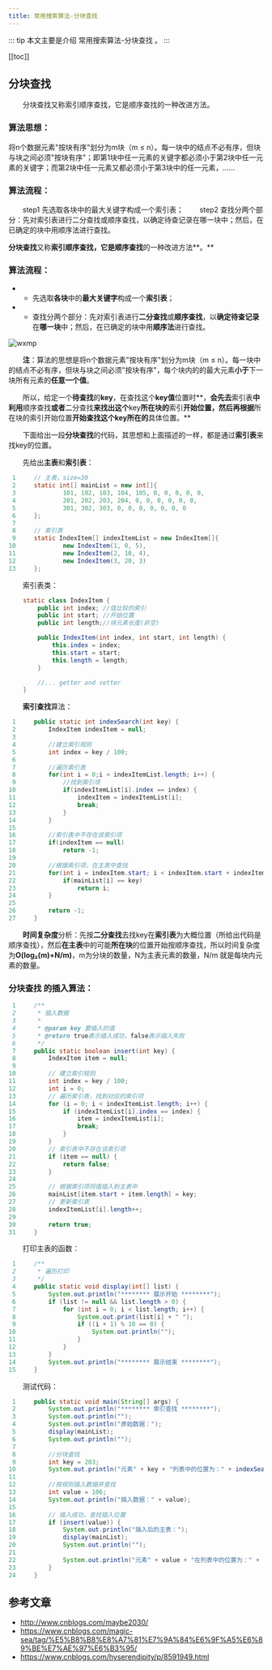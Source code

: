 ```yaml
---
title: 常用搜索算法-分块查找
---
```


::: tip
本文主要是介绍 常用搜索算法-分块查找 。
:::

[[toc]]


## 分块查找

　　分块查找又称索引顺序查找，它是顺序查找的一种改进方法。
### 算法思想：
将n个数据元素"按块有序"划分为m块（m ≤ n）。每一块中的结点不必有序，但块与块之间必须"按块有序"；即第1块中任一元素的关键字都必须小于第2块中任一元素的关键字；而第2块中任一元素又都必须小于第3块中的任一元素，……

### 算法流程：
　　step1 先选取各块中的最大关键字构成一个索引表；
　　step2 查找分两个部分：先对索引表进行二分查找或顺序查找，以确定待查记录在哪一块中；然后，在已确定的块中用顺序法进行查找。

**分块查找**又称**索引顺序查找，**它是**顺序查找**的一种改进方法**。**

### 算法流程：

* - 先选取**各块**中的**最大关键字**构成一个**索引表**；
* - 查找分两个部分：先对索引表进行**二分查找**或**顺序查找**，以**确定待查记录**在**哪一块**中；然后，在已确定的块中用**顺序法**进行查找。

<img class= "zoom-custom-imgs" :src="$withBase('/assets/img/algorithm/search/comm8/fenkuai-1.png')" alt="wxmp">

　　**注**：算法的思想是将n个数据元素"按块有序"划分为m块（m ≤ n）。每一块中的结点不必有序，但块与块之间必须"按块有序"，每个块内的的最大元素**小于**下一块所有元素的**任意一个值**。

　　所以，给定一个**待查找**的**key**，在查找这个**key值**位置时**，**会先去**索引表**中利用**顺序查找**或者**二分查找**来找出这个**key**所在块的**索引**开始位置，然后再根据**所在块的索引开始位置**开始查找这个key所在的**具体位置。**

　　下面给出一段**分块查找**的代码，其思想和上面描述的一样，都是通过**索引表**来找key的位置。

　　先给出**主表**和**索引表**：

``` java
 1     // 主表，size=30
 2     static int[] mainList = new int[]{
 3             101, 102, 103, 104, 105, 0, 0, 0, 0, 0,
 4             201, 202, 203, 204, 0, 0, 0, 0, 0, 0,
 5             301, 302, 303, 0, 0, 0, 0, 0, 0, 0
 6     };
 7 
 8     // 索引表
 9     static IndexItem[] indexItemList = new IndexItem[]{
10             new IndexItem(1, 0, 5),
11             new IndexItem(2, 10, 4),
12             new IndexItem(3, 20, 3)
13     };
```
　　索引表类：

``` java
    static class IndexItem {
        public int index; //值比较的索引
        public int start; //开始位置
        public int length;//块元素长度(非空)

        public IndexItem(int index, int start, int length) {
            this.index = index;
            this.start = start;
            this.length = length;
        }

        //... getter and setter
    }
```

　　**索引查找**算法：

``` java
 1     public static int indexSearch(int key) {
 2         IndexItem indexItem = null;
 3 
 4         //建立索引规则
 5         int index = key / 100;
 6 
 7         //遍历索引表
 8         for(int i = 0;i < indexItemList.length; i++) {
 9             //找到索引项
10             if(indexItemList[i].index == index) {
11                 indexItem = indexItemList[i];
12                 break;
13             }
14         }
15 
16         //索引表中不存在该索引项
17         if(indexItem == null)
18             return -1;
19 
20         //根据索引项，在主表中查找
21         for(int i = indexItem.start; i < indexItem.start + indexItem.length; i++) {
22             if(mainList[i] == key)
23                 return i;
24         }
25 
26         return -1;
27     }
```



　　**时间复杂度**分析：先按**二分查找**去找key在**索引表**为大概位置（所给出代码是顺序查找），然后**在主表**中的可能**所在块**的位置开始按顺序查找，所以时间复杂度为**O(log₂(m)+N/m)**，m为分块的数量，N为主表元素的数量，N/m 就是每块内元素的数量。

### 分块查找 的插入算法：

``` java
 1     /**
 2      * 插入数据
 3      *
 4      * @param key 要插入的值
 5      * @return true表示插入成功，false表示插入失败
 6      */
 7     public static boolean insert(int key) {
 8         IndexItem item = null;
 9 
10         // 建立索引规则
11         int index = key / 100;
12         int i = 0;
13         // 遍历索引表，找到对应的索引项
14         for (i = 0; i < indexItemList.length; i++) {
15             if (indexItemList[i].index == index) {
16                 item = indexItemList[i];
17                 break;
18             }
19         }
20         // 索引表中不存在该索引项
21         if (item == null) {
22             return false;
23         }
24 
25         // 根据索引项将值插入到主表中
26         mainList[item.start + item.length] = key;
27         // 更新索引表
28         indexItemList[i].length++;
29 
30         return true;
31     }
```



　　打印主表的函数：



``` java
 1     /**
 2      * 遍历打印
 3      */
 4     public static void display(int[] list) {
 5         System.out.println("******** 展示开始 ********");
 6         if (list != null && list.length > 0) {
 7             for (int i = 0; i < list.length; i++) {
 8                 System.out.print(list[i] + " ");
 9                 if ((i + 1) % 10 == 0) {
10                     System.out.println("");
11                 }
12             }
13         }
14         System.out.println("******** 展示结束 ********");
15     }
```



　　测试代码：



``` java
 1     public static void main(String[] args) {
 2         System.out.println("******** 索引查找 ********");
 3         System.out.println("");
 4         System.out.println("原始数据：");
 5         display(mainList);
 6         System.out.println("");
 7 
 8         //分块查找
 9         int key = 203;
10         System.out.println("元素" + key + "列表中的位置为：" + indexSearch(key) + "\n");
11 
12         //按规则插入数据并查找
13         int value = 106;
14         System.out.println("插入数据：" + value);
15         
16         // 插入成功，查找插入位置
17         if (insert(value)) {
18             System.out.println("插入后的主表：");
19             display(mainList);
20             System.out.println("");
21 
22             System.out.println("元素" + value + "在列表中的位置为：" + indexSearch(value));
23         }
24     }
```






## 参考文章
* http://www.cnblogs.com/maybe2030/
* https://www.cnblogs.com/magic-sea/tag/%E5%B8%B8%E8%A7%81%E7%9A%84%E6%9F%A5%E6%89%BE%E7%AE%97%E6%B3%95/
* https://www.cnblogs.com/hyserendipity/p/8591949.html
